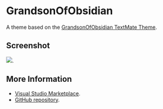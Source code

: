 # GrandsonOfObsidian

A theme based on the [GrandsonOfObsidian TextMate Theme](http://colorsublime.com/theme/GrandsonOfObsidian).


## Screenshot
![](https://raw.githubusercontent.com/gerane/VSCodeThemes/master/gerane.Theme-GrandsonOfObsidian/screenshot.png).


## More Information
* [Visual Studio Marketplace](https://marketplace.visualstudio.com/items/gerane.Theme-GrandsonOfObsidian).
* [GitHub repository](https://github.com/gerane/VSCodeThemes).
